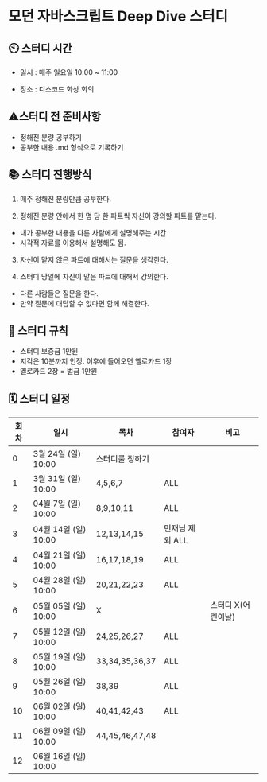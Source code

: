 # 모던 자바스크립트 Deep Dive 스터디

## 🕙 스터디 시간

- 일시 : 매주 일요일 10:00 ~ 11:00

- 장소 : 디스코드 화상 회의

## ⚠️스터디 전 준비사항

- 정해진 분량 공부하기
- 공부한 내용 .md 형식으로 기록하기

## 📚 스터디 진행방식

1. 매주 정해진 분량만큼 공부한다.

2. 정해진 분량 안에서 한 명 당 한 파트씩 자신이 강의할 파트를 맡는다.

- 내가 공부한 내용을 다른 사람에게 설명해주는 시간
- 시각적 자료를 이용해서 설명해도 됨.

3. 자신이 맡지 않은 파트에 대해서는 질문을 생각한다.

4. 스터디 당일에 자신이 맡은 파트에 대해서 강의한다.

- 다른 사람들은 질문을 한다.
- 만약 질문에 대답할 수 없다면 함께 해결한다.

## 📄 스터디 규칙

- 스터디 보증금 1만원
- 지각은 10분까지 인정. 이후에 들어오면 옐로카드 1장
- 옐로카드 2장 = 벌금 1만원

## 🗓 스터디 일정

| 회차 | 일시                 | 목차            | 참여자          | 비고               |
| ---- | -------------------- | --------------- | --------------- | ------------------ |
| 0    | 3월 24일 (일) 10:00  | 스터디룰 정하기 |                 |                    |
| 1    | 3월 31일 (일) 10:00  | 4,5,6,7         | ALL             |                    |
| 2    | 04월 7일 (일) 10:00  | 8,9,10,11       | ALL             |                    |
| 3    | 04월 14일 (일) 10:00 | 12,13,14,15     | 민재님 제외 ALL |                    |
| 4    | 04월 21일 (일) 10:00 | 16,17,18,19     | ALL             |                    |
| 5    | 04월 28일 (일) 10:00 | 20,21,22,23     | ALL             |                    |
| 6    | 05월 05일 (일) 10:00 | X               |                 | 스터디 X(어린이날) |
| 7    | 05월 12일 (일) 10:00 | 24,25,26,27     | ALL             |                    |
| 8    | 05월 19일 (일) 10:00 | 33,34,35,36,37  | ALL             |                    |
| 9    | 05월 26일 (일) 10:00 | 38,39           | ALL             |                    |
| 10   | 06월 02일 (일) 10:00 | 40,41,42,43     | ALL             |                    |
| 11   | 06월 09일 (일) 10:00 | 44,45,46,47,48  |                 |                    |
| 12   | 06월 16일 (일) 10:00 |                 |                 |                    |
